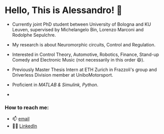# Hello, This is Alessandro! 👋 
* Currently joint PhD student between University of Bologna and KU Leuven, supervised by Michelangelo Bin, Lorenzo Marconi and Rodolphe Sepulchre.

* My research is about Neuromorphic circuits, Control and Regulation.

* Interested in Control Theory, Automotive, Robotics, Finance, Stand-up Comedy and Electronic Music (not necessarily in this order 😄).

* Previously Master Thesis Intern at ETH Zurich in Frazzoli's group and Driverless Division member at UniboMotorsport. 

* Proficient in *MATLAB & Simulink, Python*.
* 
### How to reach me:
* 📫 [email](a.cecconi@unibo.it)
* 👨‍💼 [LinkedIn](http://www.linkedin.com/in/alessandro-cecconi-a5a988182/)
<!---
aleegeco/aleegeco is a ✨ special ✨ repository because its `README.md` (this file) appears on your GitHub profile.
You can click the Preview link to take a look at your changes.
--->
